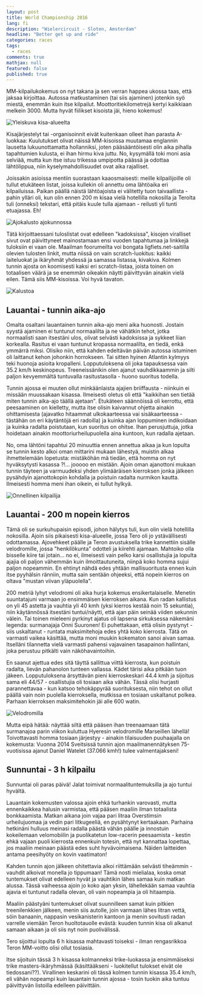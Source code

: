 ```yaml
---
layout: post
title: World Championship 2016
lang: fi
description: "Wielercircuit - Sloten, Amsterdam"
headline: "Better get up and ride"
categories: races
tags: 
  - races
comments: true
mathjax: null
featured: false
published: true
---
```


MM-kilpailukokemus on nyt takana ja sen verran happea ukossa taas, että jaksaa kirjoittaa. 
Autossa matkustaminen (tai siis ajaminen) jotenkin syö miestä, enemmän kuin itse kilpailut. Moottoritiekilometrejä
kertyi kaikkiaan melkein 3000. Mutta hyvät fiilikset kisoista jäi, hieno kokemus!

![Yleiskuva kisa-alueelta](/images/Cyclevision2016/P_20160702_125334.jpg)

Kisajärjestelyt tai -organisoinnit eivät kuitenkaan olleet ihan parasta A-luokkaa: 
Kuulutukset olivat näissä MM-kisoissa muutamaa englannin lausetta lukuunottamatta hollanniksi, 
joten pääsääntöisesti olin aika pihalla tapahtumien kulusta, ei ihan hirmu kiva juttu. No,
kysymällä toki moni asia selviää, mutta kun itse istuu trikessa umpipotta päässä 
ja odottaa lähtölippua, niin kyselymahdollisuudet ovat aika rajalliset.


Joissakin asioissa mentiin suorastaan kaaosmaisesti: meille kilpailijoille oli tullut
etukäteen listat, joissa kullekin oli annettu oma lähtöaika eri kilpailuissa. Paikan päällä näistä
lähtöajoista ei välitetty tuon taivaallista - pahin ylläri oli, kun olin ennen 200 m kisaa vielä hotellilla nokosilla ja 
Terolta tuli (onneksi) tekstari, että pitäis kuule tulla ajamaan - reilusti yli tunti etuajassa. Eh!

![Ajokalusto ajokunnossa](/images/Cyclevision2016/P_20160702_131131.jpg)

Tätä kirjoittaessani tuloslistat ovat edelleen "kadoksissa", kisojen viralliset sivut ovat päivittyneet 
mainostamaan ensi vuoden tapahtumaa ja linkkejä tuloksiin ei vaan ole. Maailman foorumeilta voi 
bongata ligfiets.net-saitilla olevien tulosten linkit, mutta niissä on vain scratch-luokitus: 
kaikki laiteluokat ja ikäryhmät yhdessä ja samassa listassa, kivakiva. 
Kolmen tunnin ajosta on koomisesti kaksi eri scratch-listaa, joista toinen on totaalisen väärä ja
se enemmän oikeakin näytti päivittyvän ainakin vielä eilen. Tämä siis MM-kisoissa. Voi hyvä tavaton.

![Kalustoa](/images/Cyclevision2016/P_20160702_091956.jpg)

## Lauantai - tunnin aika-ajo

Omalta osaltani lauantainen tunnin aika-ajo meni aika huonosti. Jostain syystä ajaminen ei tuntunut normaalilta ja 
ne vähätkin tehot, jotka normaalisti saan itsestäni ulos, olivat selvästi kadoksissa ja sykkeet liian korkealla.
Rasitus ei vaan tuntunut kropassa normaalilta, en tiedä, enkä ymmärrä miksi. Olisiko niin, että kahden edeltävän päivän
autossa istuminen oli laittanut kehon johonkin horrokseen. Tai sitten hyinen Atlantin kylmyys teki huonoja asioita
kropalleni. Lopputuloksena oli joka tapauksessa vain 35.2 km/h keskinopeus.
Treeneissänikin olen ajanut vauhdikkaammin ja silti paljon kevyemmältä tuntuvalla rasitustasolla - huono suoritus todella.

Tunnin ajossa ei muuten ollut minkäänlaista ajajien briiffausta - niinkuin ei missään muussakaan kisassa. 
Ilmeisesti oletus oli että "kaikkihan sen tietää miten tunnin aika-ajo täällä ajetaan".
Etukäteen säännöissä oli kerrottu, että peesaaminen on kielletty, mutta itse olisin kaivannut ohjetta ainakin
ohittamisesta (ajavatko hitaammat ulkokaarteessa vai sisäkaarteessa - tästähän on eri käytäntöjä eri radoilla) 
ja kuinka ajan loppuminen 
indikoidaan ja kuinka radalta poistutaan, kun suoritus on ohitse. Ihan perusjuttuja, jotka hoidetaan ainakin 
moottoriurheilupuolella aina kuntoon, kun radalla ajetaan.

No, oma lähtöni tapahtui 20 minuuttia ennen annettua aikaa ja kun lopulta se tunnin kesto alkoi oman 
mittarini mukaan lähestyä, muistin alkaa ihmettelemään lopetusta: mistäköhän mä tiedän, että homma on nyt
hyväksytysti kasassa ?!... jooooo en mistään. Ajoin oman ajanottoni mukaan tunnin täyteen ja varmuudeksi yhden 
ylimääräisen kierroksen jonka jälkeen pysähdyin ajanottokopin kohdalla ja poistuin radalta nurmikon kautta. 
Ilmeisesti homma meni ihan oikein, ei tullut hylkyä.

![Onnellinen kilpailija](/images/Cyclevision2016/P_20160702_085632.jpg)

## Lauantai - 200 m nopein kierros

Tämä oli se surkuhupaisin episodi, johon hälytys tuli, kun olin vielä hotellilla nokosilla. 
Ajoin siis pikaisesti kisa-alueelle, jossa Tero oli jo ystävällisesti odottamassa. Ajovehkeet päälle ja Teron avustuksella 
trike kannettiin sisälle velodromille, jossa "henkilökunta" odotteli ja kiirehti ajamaan. Mahtoiko olla bisselle
kiire tai jotain... no ei, ilmeisesti vain pelko karsi osallistujia ja lopulta ajajia oli paljon vähemmän kuin ilmoittautuneita,
niinpä koko homma sujui paljon nopeammin. En ehtinyt nähdä edes yhtään
mallisuoritusta ennen kuin itse pyyhälsin ränniin, mutta sain sentään ohjeeksi, että nopein kierros on 
oltava "mustan viivan yläpuolella".

200 metriä lyhyt velodromi oli aika hurja kokemus ensikertalaiselle. Menetin suuntatajuni varmaan 
jo ensimmäisen kierroksen aikana. Kun radan kallistus on yli 45 astetta ja vauhtia yli 40 kmh (yksi kierros kestää
noin 15 sekuntia), niin käytännössä itsestäni tuntui/näytti, että ajan päin seinää viiden sekunnin välein. 
Tai toinen mieleeni pyrkinyt ajatus oli lapsena sirkuksessa näkemäni legenda: surmanajaja Onni Suuronen! Ei 
puhettakaan, että olisin pystynyt - siis uskaltanut - runtata maksimitehoja edes yhtä koko kierrosta. Tätä
on varmasti vaikea käsittää, mutta moni muukin kokematon sanoi aivan samaa. Itselläni tilannetta
vielä varmasti pahensi vajavainen tasapainon hallintani, joka perustuu pitkälti vain näköhavaintoihin.
 
En saanut ajettua edes sitä täyttä sallittua viittä kierrosta, kun poistuin radalta, lievän 
pahanolon tunteen vallassa. Kädet tärisi aika pitkään tuon jäkeen. 
Lopputuloksena ärsyttävän pieni kierroskeskari 44.4 kmh ja sijoitus sama eli 44/57 - 
osallistujia oli tosiaan aika vähän. Tässä olisi hurjasti parannettavaa - kun katsoo tehokäppyrää suorituksesta, niin
tehot on ollut päällä vain noin puolella kierroksella, mutkissa en tosiaan uskaltanut polkea. Parhaan kierroksen
maksimitehokin jäi alle 600 watin. 

![Velodromilla](/images/Cyclevision2016/P_20160702_154608.jpg)

Mutta eipä hätää: näyttää siltä että pääsen ihan treenaamaan tätä surmanajoa parin viikon kuluttua Hyeresin
velodromille Marseillen lähellä! Toivottavasti homma tosiaan järjestyy - ainakin tilaisuuden puuhaajalla on
kokemusta: Vuonna 2014 Sveitsissä tunnin ajon maailmanennätyksen 75-vuotisissa ajanut Daniel Watelet (37.066 kmh!) 
tulee valmentajakseni!

## Sunnuntai - 3 h kilpailu

Sunnuntai oli paras päivä! Jalat toimivat normaalituntemuksilla ja ajo tuntui hyvältä. 

Lauantain kokemusten valossa ajoin ehkä
turhankin varovasti, mutta ennenkaikkea halusin varmistaa, että pääsen maaliin ilman totaalista bonkkaamista.
Matkan aikana join vajaa pari litraa Overstimsin urheilujuomaa ja vedin pari litkugeeliä, en pysähtynyt kertaakaan.
Parhaina hetkinäni hulluus meinasi radalla päästä vähän päälle ja innostuin kokeilemaan velomobiilin ja puolikatetun
low-racerin peesaamista - kestin ehkä vajaan puoli kierrosta ennenkuin totesin, että nyt kannattaa lopettaa, jos
maaliin meinaan päästä edes suht hyvävoimaisena. Näiden laitteiden antama peesihyöty on kovin vaatimaton!

Kahden tunnin ajon jälkeen ohitettavia alkoi riittämään selvästi tiheämmin - vauhdit 
alkoivat monella jo tippumaan! Tämä nosti mielialaa, koska omat tuntemukset olivat edelleen hyvät ja vauhtikin
lähes samaa kuin matkan alussa. Tässä vaiheessa ajoin jo koko ajan yksin, lähellekään samaa vauhtia ajavia ei tuntunut 
radalla olevan, oli vain nopeampia ja oli hitaampia.

Maaliin päästyäni tuntemukset olivat suunnilleen samat kuin pitkien treenilenkkien jälkeen, menin siis autolle, join 
varmaan lähes litran vettä, söin banaanin, nappasin vesikanisterin kantoon ja menin sovitusti radan varrelle
viemään Teron huoltotauolle evästä: kuuden tunnin kisa oli alkanut samaan aikaan ja oli siis nyt noin puolivälissä.

Tero sijoittui lopulta 6 h kisassa mahtavasti toiseksi - ilman rengasrikkoa Teron MM-voitto olisi ollut tosiasia.  

Itse sijoituin tässä 3 h kisassa kolmanneksi trike-luokassa ja ensimmäiseksi trike masters-ikäryhmässä (käsittääkseni - 
luokitellut tulokset eivät ole tiedossani??). Virallinen keskarini oli tässä kolmen tunnin kisassa 35.4 km/h, eli vähän 
nopeampi kuin lauantain tunnin ajossa - tosin tuokin aika tuntuu päivittyvän listoilla edelleen päivittäin. 
